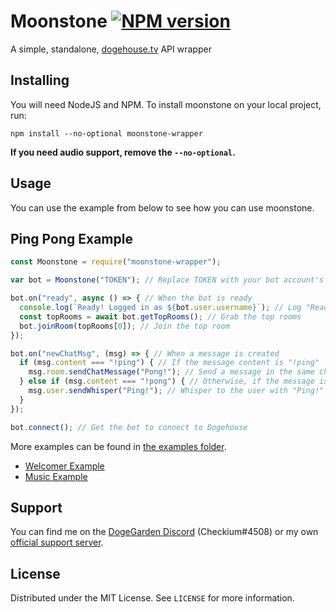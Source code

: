 Moonstone [![NPM version](https://img.shields.io/npm/v/moonstone-wrapper.svg?style=flat-square&color=informational)](https://npmjs.com/package/moonstone-wrapper)
====

A simple, standalone, [dogehouse.tv](https://dogehouse.tv/) API wrapper

<!-- GETTING STARTED -->
## Installing

You will need NodeJS and NPM. To install moonstone on your local project, run:
```
npm install --no-optional moonstone-wrapper
```
**If you need audio support, remove the `--no-optional`.**

<!-- USAGE EXAMPLES -->
## Usage

You can use the example from below to see how you can use moonstone.

Ping Pong Example
-----------------

```js
const Moonstone = require("moonstone-wrapper");

var bot = Moonstone("TOKEN"); // Replace TOKEN with your bot account's token

bot.on("ready", async () => { // When the bot is ready
  console.log(`Ready! Logged in as ${bot.user.username}`); // Log "Ready!"
  const topRooms = await bot.getTopRooms(); // Grab the top rooms
  bot.joinRoom(topRooms[0]); // Join the top room
});

bot.on("newChatMsg", (msg) => { // When a message is created
  if (msg.content === "!ping") { // If the message content is "!ping"
    msg.room.sendChatMessage("Pong!"); // Send a message in the same channel with "Pong!"
  } else if (msg.content === "!pong") { // Otherwise, if the message is "!pong"
    msg.user.sendWhisper("Ping!"); // Whisper to the user with "Ping!"
  }
});

bot.connect(); // Get the bot to connect to Dogehouse
```

More examples can be found in [the examples folder](https://github.com/fuwwy/moonstone/tree/main/examples).
 - [Welcomer Example](https://github.com/fuwwy/moonstone/blob/main/examples/welcomer.js)
 - [Music Example](https://github.com/fuwwy/moonstone/blob/main/examples/music.js)


## Support
You can find me on the [DogeGarden Discord](https://discord.gg/pPaXCRrVrh) (Checkium#4508) or my own [official support server](https://discord.gg/hDj42dMhn9).

<!-- LICENSE -->
## License

Distributed under the MIT License. See `LICENSE` for more information.
